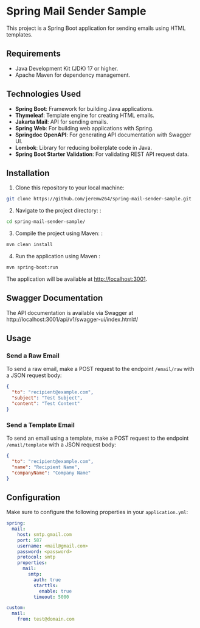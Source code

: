 # Spring Mail Sender Sample

This project is a Spring Boot application for sending emails using HTML templates.

## Requirements

- Java Development Kit (JDK) 17 or higher.
- Apache Maven for dependency management.

## Technologies Used

- **Spring Boot**: Framework for building Java applications.
- **Thymeleaf**: Template engine for creating HTML emails.
- **Jakarta Mail**: API for sending emails.
- **Spring Web**: For building web applications with Spring.
- **Springdoc OpenAPI**: For generating API documentation with Swagger UI.
- **Lombok**: Library for reducing boilerplate code in Java.
- **Spring Boot Starter Validation**: For validating REST API request data.

## Installation

1. Clone this repository to your local machine:

```bash
git clone https://github.com/jeremw264/spring-mail-sender-sample.git
```

2. Navigate to the project directory: :

```bash
cd spring-mail-sender-sample/
```

3. Compile the project using Maven: :

```bash
mvn clean install
```

4. Run the application using Maven :

```bash
mvn spring-boot:run
```

The application will be available at [http://localhost:3001](http://localhost:3001).

## Swagger Documentation

The API documentation is available via Swagger at http://localhost:3001/api/v1/swagger-ui/index.html#/

## Usage

### Send a Raw Email

To send a raw email, make a POST request to the endpoint `/email/raw` with a JSON request body:

```json
{
  "to": "recipient@example.com",
  "subject": "Test Subject",
  "content": "Test Content"
}
```

### Send a Template Email

To send an email using a template, make a POST request to the endpoint `/email/template` with a JSON request
body:

```json
{
  "to": "recipient@example.com",
  "name": "Recipient Name",
  "companyName": "Company Name"
}
```

## Configuration

Make sure to configure the following properties in your `application.yml`:

```yml
spring:
  mail:
    host: smtp.gmail.com
    port: 587
    username: <mail@gmail.com>
    password: <password>
    protocol: smtp
    properties:
      mail:
        smtp:
          auth: true
          starttls:
            enable: true
          timeout: 5000

custom:
  mail:
    from: test@domain.com
```